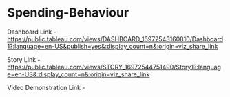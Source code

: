 # Spending-Behaviour


Dashboard Link - https://public.tableau.com/views/DASHBOARD_16972543160810/Dashboard1?:language=en-US&publish=yes&:display_count=n&:origin=viz_share_link

Story Link - https://public.tableau.com/views/STORY_16972544751490/Story1?:language=en-US&:display_count=n&:origin=viz_share_link

Video Demonstration Link -
